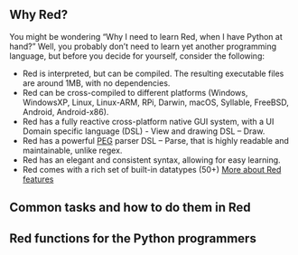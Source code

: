 ## Why Red?

You might be wondering “Why I need to learn Red, when I have Python at hand?” Well, you probably don’t need to learn yet another programming language, but before you decide for yourself, consider the following:
-	Red is interpreted, but can be compiled. The resulting executable files are around 1MB, with no dependencies.
-	Red can be cross-compiled to different platforms (Windows, WindowsXP, Linux, Linux-ARM, RPi, Darwin,  macOS, Syllable, FreeBSD, Android, Android-x86).
-	Red has a fully reactive cross-platform native GUI system, with a UI Domain specific language (DSL) - View and drawing DSL – Draw.
-	Red has a powerful [PEG]( https://en.wikipedia.org/wiki/Parsing_expression_grammar) parser DSL – Parse, that is highly readable and maintainable, unlike regex.
-	Red has an elegant and consistent syntax, allowing for easy learning. 
-	Red comes with a rich set of built-in datatypes (50+)
[More about Red features](https://www.red-lang.org/p/about.html)

## Common tasks and how to do them in Red

## Red functions for the Python programmers
   

